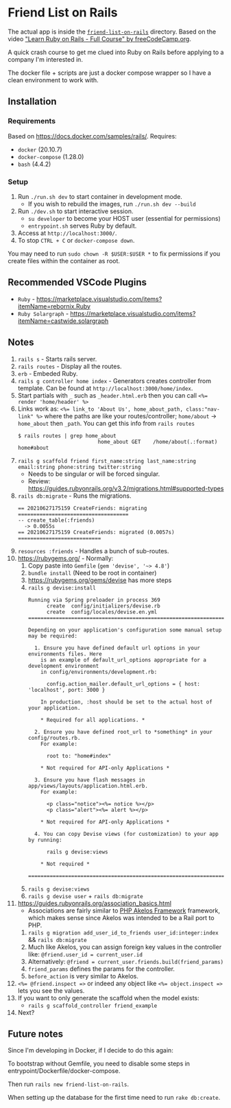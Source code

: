 # Friend List on Rails

The actual app is inside the [`friend-list-on-rails`](./friend-list-on-rails) directory. Based on the video ["Learn Ruby on Rails - Full Course" by  freeCodeCamp.org](https://www.youtube.com/watch?v=fmyvWz5TUWg).

A quick crash course to get me clued into Ruby on Rails before applying to a company I'm interested in.

The docker file + scripts are just a docker compose wrapper so I have a clean environment to work with.

## Installation

### Requirements

Based on https://docs.docker.com/samples/rails/. Requires:

* `docker` (20.10.7)
* `docker-compose` (1.28.0)
* `bash` (4.4.2)

### Setup

1. Run `./run.sh dev` to start container in development mode.
    - If you wish to rebuild the images, run `./run.sh dev --build`
1. Run `./dev.sh` to start interactive session.
    - `su developer` to become your HOST user (essential for permissions)
    - `entrypoint.sh` serves Ruby by default.
1. Access at `http://localhost:3000/`.
1. To stop `CTRL + C` or `docker-compose down`.

You may need to run `sudo chown -R $USER:$USER *` to fix permissions if you create files within the container as root.

## Recommended VSCode Plugins

* `Ruby` - https://marketplace.visualstudio.com/items?itemName=rebornix.Ruby
* `Ruby Solargraph` - https://marketplace.visualstudio.com/items?itemName=castwide.solargraph

## Notes

1. `rails s` - Starts rails server.
1. `rails routes` - Display all the routes.
1. `erb` - Embeded Ruby.
1. `rails g controller home index` - Generators creates controller from template. Can be found at `http://localhost:3000/home/index`.
1. Start partials with `_` such as `_header.html.erb` then you can call `<%= render 'home/header' %>`
1. Links work as: `<%= link_to 'About Us', home_about_path, class:"nav-link" %>` where the paths are like your routes/controller; `home/about` -> `home_about` then `_path`. You can get this info from `rails routes`
    ```
    $ rails routes | grep home_about
                              home_about GET    /home/about(.:format)                                                                             home#about
    ```
1. `rails g scaffold friend first_name:string last_name:string email:string phone:string twitter:string`
    * Needs to be singular or will be forced singular.
    * Review: https://guides.rubyonrails.org/v3.2/migrations.html#supported-types
1. `rails db:migrate` - Runs the migrations.
    ```
    == 20210627175159 CreateFriends: migrating ====================================
    -- create_table(:friends)
      -> 0.0055s
    == 20210627175159 CreateFriends: migrated (0.0057s) ===========================
    ```
1. `resources :friends` - Handles a bunch of sub-routes.
1. https://rubygems.org/ - Normally:
    1.  Copy paste into `Gemfile` (`gem 'devise', '~> 4.8'`)
    1. `bundle install` (Need to be root in container)
    1. https://rubygems.org/gems/devise has more steps
    1. `rails g devise:install`
        ```
        Running via Spring preloader in process 369
              create  config/initializers/devise.rb
              create  config/locales/devise.en.yml
        ===============================================================================

        Depending on your application's configuration some manual setup may be required:

          1. Ensure you have defined default url options in your environments files. Here
            is an example of default_url_options appropriate for a development environment
            in config/environments/development.rb:

              config.action_mailer.default_url_options = { host: 'localhost', port: 3000 }

            In production, :host should be set to the actual host of your application.

            * Required for all applications. *

          2. Ensure you have defined root_url to *something* in your config/routes.rb.
            For example:

              root to: "home#index"

            * Not required for API-only Applications *

          3. Ensure you have flash messages in app/views/layouts/application.html.erb.
            For example:

              <p class="notice"><%= notice %></p>
              <p class="alert"><%= alert %></p>

            * Not required for API-only Applications *

          4. You can copy Devise views (for customization) to your app by running:

              rails g devise:views

            * Not required *

        ===============================================================================
        ```
    1. `rails g devise:views`
    1. `rails g devise user` + `rails db:migrate`
1. https://guides.rubyonrails.org/association_basics.html
    - Associations are fairly similar to [PHP Akelos Framework](http://www.phpprogram.net/frameworks-in-php/akelos-php-framework/) framework, which makes sense since Akelos was intended to be a Rail port to PHP.
    1. `rails g migration add_user_id_to_friends user_id:integer:index` && `rails db:migrate`
    1. Much like Akelos, you can assign foreign key values in the controller like: `@friend.user_id = current_user.id`
    1. Alternatively: `@friend = current_user.friends.build(friend_params)`
    1. `friend_params` defines the params for the controller.
    1. `before_action` is very similar to Akelos.
1. `<%= @friend.inspect =>` or indeed any object like `<%= object.inspect =>` lets you see the values.
1. If you want to only generate the scaffold when the model exists:
    - `rails g scaffold_controller friend_example`
1. Next?

## Future notes

Since I'm developing in Docker, if I decide to do this again:

To bootstrap without Gemfile, you need to disable some steps in entrypoint/Dockerfile/docker-compose.

Then run `rails new friend-list-on-rails`.

When setting up the database for the first time need to run `rake db:create`.

